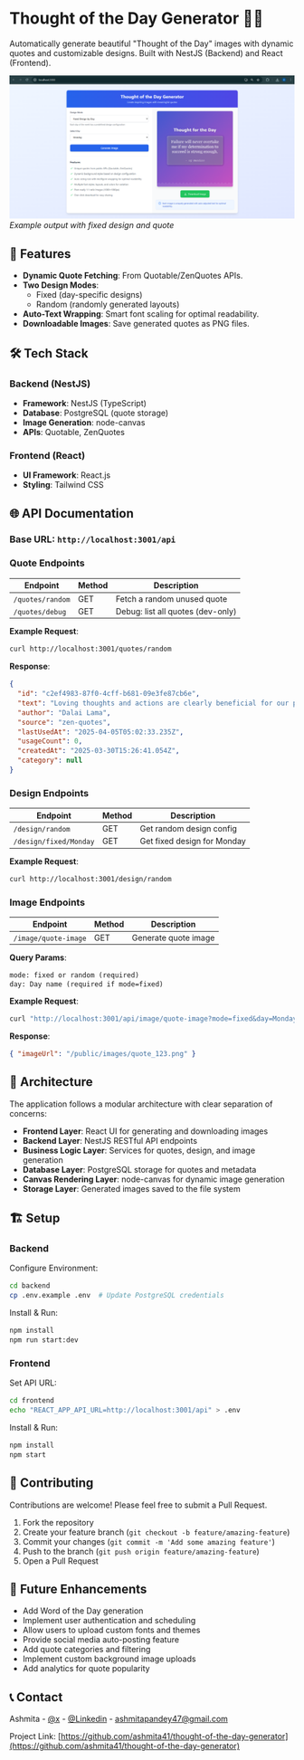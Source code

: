 # Thought of the Day Generator 🎨✨

Automatically generate beautiful "Thought of the Day" images with dynamic quotes and customizable designs. Built with NestJS (Backend) and React (Frontend).

![Demo Screenshot](/public/screenshots/demo.png)  
*Example output with fixed design and quote*

## 🚀 Features
- **Dynamic Quote Fetching**: From Quotable/ZenQuotes APIs.
- **Two Design Modes**: 
  - Fixed (day-specific designs) 
  - Random (randomly generated layouts)
- **Auto-Text Wrapping**: Smart font scaling for optimal readability.
- **Downloadable Images**: Save generated quotes as PNG files.

## 🛠 Tech Stack
### Backend (NestJS)
- **Framework**: NestJS (TypeScript)
- **Database**: PostgreSQL (quote storage)
- **Image Generation**: node-canvas
- **APIs**: Quotable, ZenQuotes

### Frontend (React)
- **UI Framework**: React.js
- **Styling**: Tailwind CSS

## 🌐 API Documentation
### Base URL: `http://localhost:3001/api`

### **Quote Endpoints**
| Endpoint              | Method | Description                          |
|-----------------------|--------|--------------------------------------|
| `/quotes/random`      | GET    | Fetch a random unused quote          |
| `/quotes/debug`       | GET    | Debug: list all quotes (dev-only)    |

**Example Request**:
```bash
curl http://localhost:3001/quotes/random
```

**Response**:
```json
{
  "id": "c2ef4983-87f0-4cff-b681-09e3fe87cb6e",
  "text": "Loving thoughts and actions are clearly beneficial for our physical and mental health.",
  "author": "Dalai Lama",
  "source": "zen-quotes",
  "lastUsedAt": "2025-04-05T05:02:33.235Z",
  "usageCount": 0,
  "createdAt": "2025-03-30T15:26:41.054Z",
  "category": null
}
```

### **Design Endpoints**
| Endpoint              | Method | Description                          |
|-----------------------|--------|--------------------------------------|
| `/design/random`      | GET    | Get random design config             |
| `/design/fixed/Monday`| GET    | Get fixed design for Monday          |

**Example Request**:
```bash
curl http://localhost:3001/design/random
```

### **Image Endpoints**
| Endpoint              | Method | Description                          |
|-----------------------|--------|--------------------------------------|
| `/image/quote-image`  | GET    | Generate quote image                 |

**Query Params**:
```
mode: fixed or random (required)
day: Day name (required if mode=fixed)
```

**Example Request**:
```bash
curl "http://localhost:3001/api/image/quote-image?mode=fixed&day=Monday"
```

**Response**:
```json
{ "imageUrl": "/public/images/quote_123.png" }
```

## 🧩 Architecture
The application follows a modular architecture with clear separation of concerns:

- **Frontend Layer**: React UI for generating and downloading images
- **Backend Layer**: NestJS RESTful API endpoints
- **Business Logic Layer**: Services for quotes, design, and image generation
- **Database Layer**: PostgreSQL storage for quotes and metadata
- **Canvas Rendering Layer**: node-canvas for dynamic image generation
- **Storage Layer**: Generated images saved to the file system

## 🏗️ Setup
### Backend
Configure Environment:
```bash
cd backend
cp .env.example .env  # Update PostgreSQL credentials
```

Install & Run:
```bash
npm install
npm run start:dev
```

### Frontend
Set API URL:
```bash
cd frontend
echo "REACT_APP_API_URL=http://localhost:3001/api" > .env
```

Install & Run:
```bash
npm install
npm start
```

## 🤝 Contributing
Contributions are welcome! Please feel free to submit a Pull Request.

1. Fork the repository
2. Create your feature branch (`git checkout -b feature/amazing-feature`)
3. Commit your changes (`git commit -m 'Add some amazing feature'`)
4. Push to the branch (`git push origin feature/amazing-feature`)
5. Open a Pull Request

## 🔮 Future Enhancements
- Add Word of the Day generation
- Implement user authentication and scheduling
- Allow users to upload custom fonts and themes
- Provide social media auto-posting feature
- Add quote categories and filtering
- Implement custom background image uploads
- Add analytics for quote popularity

## 📞 Contact
Ashmita - [@x](https://x.com/ashmita41) - [@Linkedin](https://www.linkedin.com/in/ashmita47/) - ashmitapandey47@gmail.com

Project Link: [https://github.com/ashmita41/thought-of-the-day-generator](https://github.com/ashmita41/thought-of-the-day-generator)
